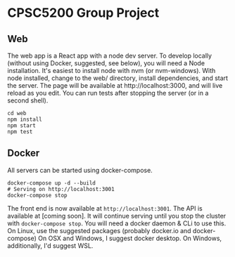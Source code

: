 # CPSC5200 Group Project

## Web

The web app is a React app with a node dev server.
To develop locally (without using Docker, suggested, see below), you will need a Node installation.
It's easiest to install node with nvm (or nvm-windows).
With node installed, change to the web/ directory, install dependencies, and start the server.
The page will be available at http://localhost:3000, and will live reload as you edit.
You can run tests after stopping the server (or in a second shell).

```
cd web
npm install
npm start
npm test
```

## Docker

All servers can be started using docker-compose.

```
docker-compose up -d --build
# Serving on http://localhost:3001
docker-compose stop
```

The front end is now available at `http://localhost:3001`.
The API is available at [coming soon].
It will continue serving until you stop the cluster with `docker-compose stop`.
You will need a docker daemon & CLi to use this.
On Linux, use the suggested packages (probably docker.io and docker-compose)
On OSX and Windows, I suggest docker desktop.
On Windows, additionally, I'd suggest WSL.